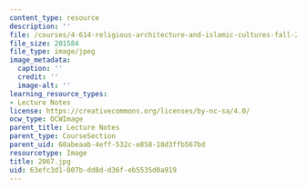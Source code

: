 ```yaml
---
content_type: resource
description: ''
file: /courses/4-614-religious-architecture-and-islamic-cultures-fall-2002/63efc3d1007bdd8dd36feb5535d0a919_2067.jpg
file_size: 201584
file_type: image/jpeg
image_metadata:
  caption: ''
  credit: ''
  image-alt: ''
learning_resource_types:
- Lecture Notes
license: https://creativecommons.org/licenses/by-nc-sa/4.0/
ocw_type: OCWImage
parent_title: Lecture Notes
parent_type: CourseSection
parent_uid: 68abeaab-4eff-532c-e858-18d3ffb567bd
resourcetype: Image
title: 2067.jpg
uid: 63efc3d1-007b-dd8d-d36f-eb5535d0a919
---
```

